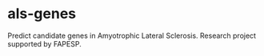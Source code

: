 # als-genes
Predict candidate genes in Amyotrophic Lateral Sclerosis. Research project supported by FAPESP.
